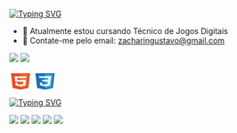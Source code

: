 <a href="https://git.io/typing-svg"><img src="https://readme-typing-svg.herokuapp.com?font=Fira+Code&pause=1000&color=F70505&random=false&width=435&lines=Ol%C3%A1!+Conhe%C3%A7a+meu+perfil+no+Github!!" alt="Typing SVG" /></a>

- 🔭 Atualmente estou cursando Técnico de Jogos Digitais
- 🌱 Contate-me pelo email: zacharingustavo@gmail.com

<div align="column">
 <img height="180em" src="https://github-readme-stats.vercel.app/api?username=GuFariaszx&show_icons=true&theme=shadow_red"/>
 <img height="180em" src="https://github-readme-stats.vercel.app/api/top-langs/?username=GuFariaszx&layout=compact&theme=shadow_red"/>
</div>

<div style="display: inline_block"><br>
   <img align="center" alt="Rafa-HTML" height="30" width="40" src="https://raw.githubusercontent.com/devicons/devicon/master/icons/html5/html5-original.svg">
  <img align="center" alt="Rafa-CSS" height="30" width="40" src="https://raw.githubusercontent.com/devicons/devicon/master/icons/css3/css3-original.svg"> 
</div>

<a href="https://git.io/typing-svg"><img src="https://readme-typing-svg.herokuapp.com?font=Fira+Code&pause=1000&color=F70505&random=false&width=435&lines=Veja+minhas+Redes+" alt="Typing SVG" /></a>
 
  <a href="https://instagram.com/gFarias.04" target="_blank"><img src="https://img.shields.io/badge/-Instagram-%23E4405F?style=for-the-badge&logo=instagram&logoColor=white" target="_blank"></a>
 	<a href="https://www.twitch.tv/gust4vin_2030" target="_blank"><img src="https://img.shields.io/badge/Twitch-9146FF?style=for-the-badge&logo=twitch&logoColor=white" target="_blank"></a>
 <a href="https://discord.gg/Gust4vins-_" target="_blank"><img src="https://img.shields.io/badge/Discord-7289DA?style=for-the-badge&logo=discord&logoColor=white" target="_blank"></a> 
  <a href = "mailto:contatorazacharingustavo@gmail.com"><img src="https://img.shields.io/badge/-Gmail-%23333?style=for-the-badge&logo=gmail&logoColor=white" target="_blank"></a>
  <a href="https://www.linkedin.com/in/Gustavo Farias-45875016a" target="_blank"><img src="https://img.shields.io/badge/-LinkedIn-%230077B5?style=for-the-badge&logo=linkedin&logoColor=white" target="_blank"></a> 
  
</div>




